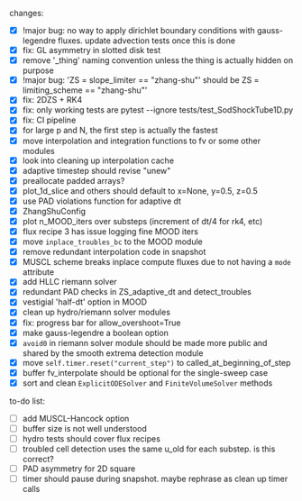 changes:
- [x] !major bug: no way to apply dirichlet boundary conditions with gauss-legendre fluxes. update advection tests once this is done
- [x] fix: GL asymmetry in slotted disk test
- [x] remove '_thing' naming convention unless the thing is actually hidden on purpose
- [x] !major bug: 'ZS = slope_limiter == "zhang-shu"' should be ZS = limiting_scheme == "zhang-shu"'
- [x] fix: 2DZS + RK4
- [x] fix: only working tests are pytest --ignore tests/test_SodShockTube1D.py
- [x] fix: CI pipeline
- [x] for large p and N, the first step is actually the fastest
- [x] move interpolation and integration functions to fv or some other modules
- [x] look into cleaning up interpolation cache
- [x] adaptive timestep should revise "unew"
- [x] preallocate padded arrays?
- [x] plot_1d_slice and others should default to x=None, y=0.5, z=0.5
- [x] use PAD violations function for adaptive dt
- [x] ZhangShuConfig
- [x] plot n_MOOD_iters over substeps (increment of dt/4 for rk4, etc)
- [x] flux recipe 3 has issue logging fine MOOD iters
- [x] move `inplace_troubles_bc` to the MOOD module
- [x] remove redundant interpolation code in snapshot
- [x] MUSCL scheme breaks inplace compute fluxes due to not having a `mode` attribute
- [x] add HLLC riemann solver
- [x] redundant PAD checks in ZS_adaptive_dt and detect_troubles
- [x] vestigial 'half-dt' option in MOOD
- [x] clean up hydro/riemann solver modules
- [x] fix: progress bar for allow_overshoot=True
- [x] make gauss-legendre a boolean option
- [x] `avoid0` in riemann solver module should be made more public and shared by the smooth extrema detection module
- [x] move `self.timer.reset("current_step")` to called_at_beginning_of_step
- [x] buffer fv_interpolate should be optional for the single-sweep case
- [x] sort and clean `ExplicitODESolver` and `FiniteVolumeSolver` methods

to-do list:
- [ ] add MUSCL-Hancock option
- [ ] buffer size is not well understood
- [ ] hydro tests should cover flux recipes
- [ ] troubled cell detection uses the same u_old for each substep. is this correct?
- [ ] PAD asymmetry for 2D square
- [ ] timer should pause during snapshot. maybe rephrase as clean up timer calls
